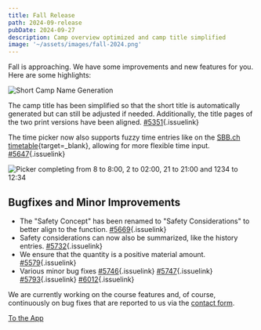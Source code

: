 ```yaml
---
title: Fall Release
path: 2024-09-release
pubDate: 2024-09-27
description: Camp overview optimized and camp title simplified
image: '~/assets/images/fall-2024.png'
---
```

Fall is approaching. We have some improvements and new features for you. Here are some highlights:

<div class="simple-columns bg-slate-100 dark:bg-slate-800">

![Short Camp Name Generation](~/assets/images/campshorttitle-generation-en.webp)

<div>

The camp title has been simplified so that the short title is automatically generated but can still be adjusted if needed. Additionally, the title pages of the two print versions have been aligned. [#5351](https://github.com/ecamp/ecamp3/pull/5351){.issuelink}

</div>

</div>
<div class="simple-columns">

<div>

The time picker now also supports fuzzy time entries like on the [SBB.ch timetable](https://sbb.ch){target=_blank}, allowing for more flexible time input. [#5647](https://github.com/ecamp/ecamp3/pull/5647){.issuelink}

</div>

![Picker completing from 8 to 8:00, 2 to 02:00, 21 to 21:00 and 1234 to 12:34](~/assets/images/timepicker-better-parser-en.webp)

</div>

## Bugfixes and Minor Improvements

- The "Safety Concept" has been renamed to "Safety Considerations" to better align to the function. [#5669](https://github.com/ecamp/ecamp3/pull/5669){.issuelink}
- Safety considerations can now also be summarized, like the history entries. [#5732](https://github.com/ecamp/ecamp3/pull/5732){.issuelink}
- We ensure that the quantity is a positive material amount. [#5579](https://github.com/ecamp/ecamp3/pull/5579){.issuelink}
- Various minor bug fixes [#5746](https://github.com/ecamp/ecamp3/pull/5746){.issuelink} [#5747](https://github.com/ecamp/ecamp3/pull/5747){.issuelink} [#5793](https://github.com/ecamp/ecamp3/pull/5793){.issuelink} [#6012](https://github.com/ecamp/ecamp3/pull/6012){.issuelink}

We are currently working on the course features and, of course, continuously on bug fixes that are reported to us via the [contact form](https://www.ecamp3.ch/en/contact/).

<a class="btn secondary mr-4 mb-4" href="https://app.ecamp3.ch" target="_blank">To the App</a>
